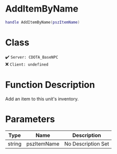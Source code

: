 # AddItemByName
```lua
handle AddItemByName(pszItemName)
```
# Class
✔️ `Server: CDOTA_BaseNPC`  
❌ `Client: undefined`  

# Function Description
Add an item to this unit's inventory.
# Parameters
Type|Name|Description
--|--|--
string|pszItemName|No Description Set
